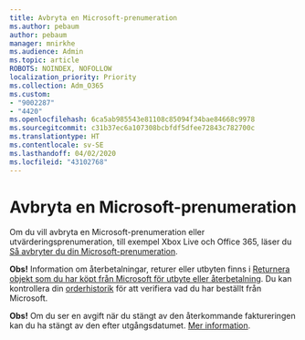```yaml
---
title: Avbryta en Microsoft-prenumeration
ms.author: pebaum
author: pebaum
manager: mnirkhe
ms.audience: Admin
ms.topic: article
ROBOTS: NOINDEX, NOFOLLOW
localization_priority: Priority
ms.collection: Adm_O365
ms.custom:
- "9002287"
- "4420"
ms.openlocfilehash: 6ca5ab985543e81108c85094f34bae84668c9978
ms.sourcegitcommit: c31b37ec6a107308bcbfdf5dfee72843c782700c
ms.translationtype: HT
ms.contentlocale: sv-SE
ms.lasthandoff: 04/02/2020
ms.locfileid: "43102768"
---
```

# <a name="cancel-microsoft-subscription"></a>Avbryta en Microsoft-prenumeration

Om du vill avbryta en Microsoft-prenumeration eller utvärderingsprenumeration, till exempel Xbox Live och Office 365, läser du [Så avbryter du din Microsoft-prenumeration](https://support.microsoft.com/help/4027815).

**Obs!** Information om återbetalningar, returer eller utbyten finns i [Returnera objekt som du har köpt från Microsoft för utbyte eller återbetalning](https://support.microsoft.com/help/10558). Du kan kontrollera din [orderhistorik](https://account.microsoft.com/billing/orders/) för att verifiera vad du har beställt från Microsoft. 

**Obs!** Om du ser en avgift när du stängt av den återkommande faktureringen kan du ha stängt av den efter utgångsdatumet. [Mer information](https://support.microsoft.com/help/10640). 
